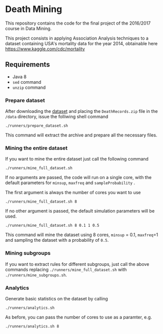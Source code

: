 # Death Mining
This repository contains the code for the final project of the
2016/2017 course in Data Mining.

This project consists in applying Association Analysis techniques to a
dataset containing USA's mortality data for the year 2014, obtainable here
https://www.kaggle.com/cdc/mortality

## Requirements

- Java 8
- `sed` command
- `unzip` command

### Prepare dataset
After downloading the [dataset](https://www.kaggle.com/cdc/mortality) and
placing the `DeathRecords.zip` file in the `/data` directory, issue the folliwing
shell command
```
./runners/prepare_dataset.sh
```
This command will extract the archive and prepare all the necessary files.


### Mining the entire dataset
If you want to mine the entire dataset just call the following command
```
./runners/mine_full_dataset.sh
```
If no arguments are passed, the code will run on a single core, with the default
parameters for `minsup`, `maxfreq` and `sampleProbability` .

The first argument is always the number of cores you want to use
```
./runners/mine_full_dataset.sh 8
```
If no other argument is passed, the default simulation parameters will be used.
```
./runners/mine_full_dataset.sh 8 0.1 1 0.5
```
This command will mine the dataset using 8 cores, `minsup` = 0.1, `maxfreq`=1 and
sampling the dataset with a probability of `0.5`.

### Mining subgroups
If you want to extract rules for different subgroups, just call the above commands replacing
`./runners/mine_full_dataset.sh` with `./runners/mine_subgroups.sh`.


### Analytics
Generate basic statistics on the dataset by calling
```
./runners/analytics.sh
```
As before, you can pass the number of cores to use as a paramter, e.g.
```
./runners/analytics.sh 8
```